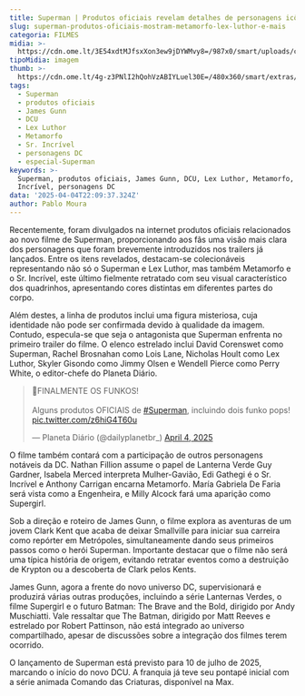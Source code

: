 ```yaml
---
title: Superman | Produtos oficiais revelam detalhes de personagens icônicos
slug: superman-produtos-oficiais-mostram-metamorfo-lex-luthor-e-mais
categoria: FILMES
midia: >-
  https://cdn.ome.lt/3E54xdtMJfsxXon3ew9jDYWMvy8=/987x0/smart/uploads/conteudo/fotos/Design_sem_nome_-_2025-04-04T183615.622.png
tipoMidia: imagem
thumb: >-
  https://cdn.ome.lt/4g-z3PNlI2hQohVzABIYLuel30E=/480x360/smart/extras/conteudos/Design_sem_nome_-_2025-04-04T183615.622.png
tags:
  - Superman
  - produtos oficiais
  - James Gunn
  - DCU
  - Lex Luthor
  - Metamorfo
  - Sr. Incrível
  - personagens DC
  - especial-Superman
keywords: >-
  Superman, produtos oficiais, James Gunn, DCU, Lex Luthor, Metamorfo, Sr.
  Incrível, personagens DC
data: '2025-04-04T22:09:37.324Z'
author: Pablo Moura
---
```


Recentemente, foram divulgados na internet produtos oficiais relacionados ao novo filme de Superman, proporcionando aos fãs uma visão mais clara dos personagens que foram brevemente introduzidos nos trailers já lançados. Entre os itens revelados, destacam-se colecionáveis representando não só o Superman e Lex Luthor, mas também Metamorfo e o Sr. Incrível, este último fielmente retratado com seu visual característico dos quadrinhos, apresentando cores distintas em diferentes partes do corpo.

Além destes, a linha de produtos inclui uma figura misteriosa, cuja identidade não pode ser confirmada devido à qualidade da imagem. Contudo, especula-se que seja o antagonista que Superman enfrenta no primeiro trailer do filme. O elenco estrelado inclui David Corenswet como Superman, Rachel Brosnahan como Lois Lane, Nicholas Hoult como Lex Luthor, Skyler Gisondo como Jimmy Olsen e Wendell Pierce como Perry White, o editor-chefe do Planeta Diário.

<blockquote class="twitter-tweet"><p lang="pt" dir="ltr">🚨FINALMENTE OS FUNKOS!<br><br>Alguns produtos OFICIAIS de <a href="https://twitter.com/hashtag/Superman?src=hash&amp;ref_src=twsrc%5Etfw">#Superman</a>, incluindo dois funko pops! <a href="https://t.co/z6hiG4T60u">pic.twitter.com/z6hiG4T60u</a></p>&mdash; Planeta Diário (@dailyplanetbr_) <a href="https://twitter.com/dailyplanetbr_/status/1908194713984790619?ref_src=twsrc%5Etfw">April 4, 2025</a></blockquote>

O filme também contará com a participação de outros personagens notáveis da DC. Nathan Fillion assume o papel de Lanterna Verde Guy Gardner, Isabela Merced interpreta Mulher-Gavião, Edi Gathegi é o Sr. Incrível e Anthony Carrigan encarna Metamorfo. María Gabriela De Faria será vista como a Engenheira, e Milly Alcock fará uma aparição como Supergirl.

Sob a direção e roteiro de James Gunn, o filme explora as aventuras de um jovem Clark Kent que acaba de deixar Smallville para iniciar sua carreira como repórter em Metrópoles, simultaneamente dando seus primeiros passos como o herói Superman. Importante destacar que o filme não será uma típica história de origem, evitando retratar eventos como a destruição de Krypton ou a descoberta de Clark pelos Kents.

James Gunn, agora a frente do novo universo DC, supervisionará e produzirá várias outras produções, incluindo a série Lanternas Verdes, o filme Supergirl e o futuro Batman: The Brave and the Bold, dirigido por Andy Muschiatti. Vale ressaltar que The Batman, dirigido por Matt Reeves e estrelado por Robert Pattinson, não está integrado ao universo compartilhado, apesar de discussões sobre a integração dos filmes terem ocorrido.

O lançamento de Superman está previsto para 10 de julho de 2025, marcando o início do novo DCU. A franquia já teve seu pontapé inicial com a série animada Comando das Criaturas, disponível na Max.
